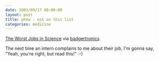 ```yaml
---
date: 2003/09/17 00:00:00
layout: post
title: phew - not on this list
categories: medicine
---
```


[The Worst Jobs in Science](http://www.popsci.com/popsci/science/41190b4511b84010vgnvcm1000004eecbccdrcrd.html) via [badgertronics](http://badgertronics.com/blog)

The next time an intern complains to me about their job, I'm gonna say, "Yeah, you're right, but read this!" :-)
